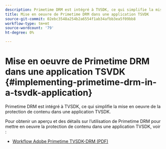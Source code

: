 ```yaml
---
description: Primetime DRM est intégré à TVSDK, ce qui simplifie la mise en oeuvre de la protection de contenu dans une application TVSDK.
title: Mise en oeuvre de Primetime DRM dans une application TSVDK
source-git-commit: 02ebc3548a254b2a6554f1ab34afbb3ea5f09bb8
workflow-type: tm+mt
source-wordcount: '79'
ht-degree: 0%

---
```


# Mise en oeuvre de Primetime DRM dans une application TSVDK {#implementing-primetime-drm-in-a-tsvdk-application}

Primetime DRM est intégré à TVSDK, ce qui simplifie la mise en oeuvre de la protection de contenu dans une application TVSDK.

Pour obtenir un aperçu et des détails sur l’utilisation de Primetime DRM pour mettre en oeuvre la protection de contenu dans une application TVSDK, voir :

* [Workflow Adobe Primetime TVSDK-DRM (PDF)](https://helpx.adobe.com/content/dam/help/en/primetime/drm/drm_tvsdk_drm_workflow.pdf)
